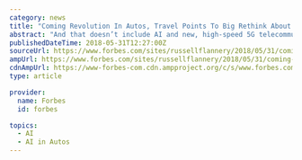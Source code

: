 ```yaml
---
category: news
title: "Coming Revolution In Autos, Travel Points To Big Rethink About Roads"
abstract: "And that doesn’t include AI and new, high-speed 5G telecommunication networks that will also revolutionize approaches to businesses, lifestyle and service delivery. “Conventional wisdom” clearly needs to be re-defined, said Kamath, who enjoyed a long ..."
publishedDateTime: 2018-05-31T12:27:00Z
sourceUrl: https://www.forbes.com/sites/russellflannery/2018/05/31/coming-revolution-in-autos-travel-points-to-big-rethink-about-roads/
ampUrl: https://www.forbes.com/sites/russellflannery/2018/05/31/coming-revolution-in-autos-travel-points-to-big-rethink-about-roads/amp/
cdnAmpUrl: https://www-forbes-com.cdn.ampproject.org/c/s/www.forbes.com/sites/russellflannery/2018/05/31/coming-revolution-in-autos-travel-points-to-big-rethink-about-roads/amp/
type: article

provider:
  name: Forbes
  id: forbes

topics:
  - AI
  - AI in Autos
---
```

